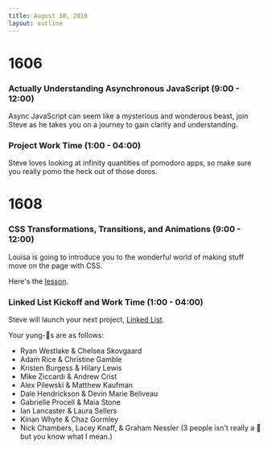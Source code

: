 ```yaml
---
title: August 30, 2016
layout: outline
---
```


# 1606

### Actually Understanding Asynchronous JavaScript (9:00 - 12:00)

Async JavaScript can seem like a mysterious and wonderous beast, join Steve as he takes you on a journey to gain clarity and understanding.

### Project Work Time (1:00 - 04:00)

Steve loves looking at infinity quantities of pomodoro apps, so make sure you really pomo the heck out of those doros.

# 1608

### CSS Transformations, Transitions, and Animations  (9:00 - 12:00)

Louisa is going to introduce you to the wonderful world of making stuff move on the page with CSS.

Here's the [lesson](https://github.com/turingschool-examples/intro-to-CSS-transitions).

### Linked List Kickoff and Work Time (1:00 - 04:00)

Steve will launch your next project, [Linked List](http://frontend.turing.io/projects/linked-list.html).

Your yung-🍐s are as follows:

* Ryan Westlake & Chelsea Skovgaard
* Adam Rice & Christine Gamble
* Kristen Burgess & Hilary Lewis
* Mike Ziccardi & Andrew Crist
* Alex Pilewski & Matthew Kaufman
* Dale Hendrickson & Devin Marie Beliveau
* Gabrielle Procell & Maia Stone
* Ian Lancaster & Laura Sellers
* Kinan Whyte & Chaz Gormley
* Nick Chambers, Lacey Knaff, & Graham Nessler (3 people isn't really a 🍐 but you know what I mean.)
